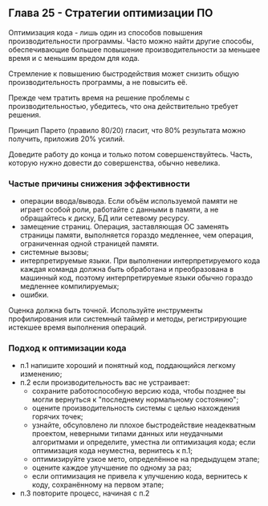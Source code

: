 ## Глава 25 - Стратегии оптимизации ПО
Оптимизация кода - лишь один из способов повышения производительности программы. Часто можно найти другие способы, обеспечивающие большее повышение производительности за меньшее время и с меньшим вредом для кода.

Стремление к повышению быстродействия может снизить общую производительность программы, а не повысить её.

Прежде чем тратить время на решение проблемы с производительностью, убедитесь, что она действительно требует решения.

Принцип Парето (правило 80/20) гласит, что 80% результата можно получить, приложив 20% усилий.

Доведите работу до конца и только потом совершенствуйтесь. Часть, которую нужно довести до совершенства, обычно невелика.

### Частые причины снижения эффективности
- операции ввода/вывода. Если объём используемой памяти не играет особой роли, работайте с данными в памяти, а не обращайтесь к диску, БД или сетевому ресурсу.
- замещение страниц. Операция, заставляющая ОС заменять страницы памяти, выполняется гораздо медленнее, чем операция, ограниченная одной страницей памяти.
- системные вызовы;
- интерпретируемые языки. При выполнении интерпретируемого кода каждая команда должна быть обработана и преобразована в машинный код, поэтому интерпретируемые языки обычно гораздо медленнее компилируемых;
- ошибки.

Оценка должна быть точной. Используйте инструменты профилирования или системный таймер и методы, регистрирующие истекшее время выполнения операций.

### Подход к оптимизации кода
- п.1 напишите хороший и понятный код, поддающийся легкому изменению;
- п.2 если производительность вас не устраивает:
	- сохраните работоспособную версию кода, чтобы позднее вы могли вернуться к "последнему нормальному состоянию";
	- оцените производительность системы с целью нахождения горячих точек;
	- узнайте, обсуловлено ли плохое быстродействие неадекватным проектом, неверными типами данных или неудачными алгоритмами и определите, уместна ли оптимизация кода; если оптимизация кода неуместна, вернитесь к п.1;
	- оптимизируйте узкое мето, определённое на предыдущем этапе;
	- оцените каждое улучшение по одному за раз;
	- если оптимизация не привела к улучшению кода, вернитесь к коду, сохранённому на первом этапе;
- п.3 повторите процесс, начиная с п.2